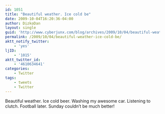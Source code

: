 ```yaml
---
id: 1051
title: "Beautiful weather. Ice cold be"
date: 2009-10-04T16:20:36-04:00
author: DizkoDan
layout: single
guid: 'http://www.cyberjunx.com/blog/archives/2009/10/04/beautiful-weather-ice-cold-be/'
permalink: /2009/10/04/beautiful-weather-ice-cold-be/
aktt_notify_twitter:
    - 'yes'
ljID:
    - '1015'
aktt_twitter_id:
    - '4610634641'
categories:
    - Twitter
tags:
    - tweets
    - Twitter
---
```


Beautiful weather. Ice cold beer. Washing my awesome car. Listening to clutch. Football later. Sunday couldn’t be much better!